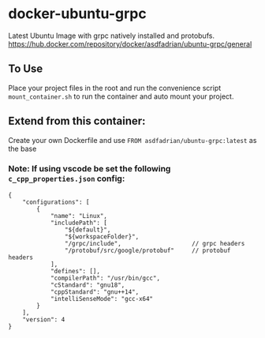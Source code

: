 # docker-ubuntu-grpc
Latest Ubuntu Image with grpc natively installed and protobufs.
https://hub.docker.com/repository/docker/asdfadrian/ubuntu-grpc/general

## To Use
Place your project files in the root and run the convenience script `mount_container.sh` to run the container and auto mount your project.

## Extend from this container:
Create your own Dockerfile and use `FROM asdfadrian/ubuntu-grpc:latest` as the base

### Note: If using vscode be set the following `c_cpp_properties.json` config:
```
{
    "configurations": [
        {
            "name": "Linux",
            "includePath": [
                "${default}",     
                "${workspaceFolder}",                 
                "/grpc/include",                    // grpc headers
                "/protobuf/src/google/protobuf"     // protobuf headers
            ],
            "defines": [],
            "compilerPath": "/usr/bin/gcc",
            "cStandard": "gnu18",
            "cppStandard": "gnu++14",
            "intelliSenseMode": "gcc-x64"
        }
    ],
    "version": 4
}
```
